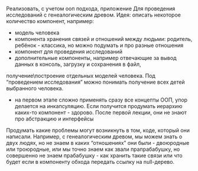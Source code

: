 Реализовать, с учетом ооп подхода, приложение
Для проведения исследований с генеалогическим древом.
Идея: описать некоторое количество компонент, например:
- модель человека
- компонента хранения связей и отношений между людьми: родитель, ребёнок - классика, но можно подумать 
и про разные отношения
- компонент для проведения исследований
- дополнительные компоненты, например отвечающие за вывод данных в консоль, загрузку и сохранения в файл,

получение\построение отдельных моделей человека.
Под “проведением исследования” можно понимать получение всех детей выбранного человека.
* на первом этапе сложно применять сразу все концепты ООП, упор делается на инкапсуляцию. 
Если получится продумать иерархию каких-то компонент - здорово. После первой лекции, 
они не знают про абстракцию и интерфейсы

Продумать какие проблемы могут возникнуть в том, коде, который они написали.
Например, с генеалогическим древом, мы можем знать о двух людях, но не знаем в каких “отношениях” они были - 
двоюродные или троюродные, или мы точно знаем как звали прапрабабушку, но совершенно не знаем прабабушку - 
как хранить такие связи или что будет если в компоненту обхода передать ссылку на null-дерево.
